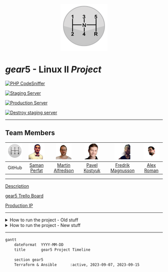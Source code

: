 <p align="center">
    <img src="img/stick-shift.png" width="150" height="150">
</p>

# *gear*5 - Linux II *Project*

[![PHP CodeSniffer](https://github.com/SamanPetfat/gear5/actions/workflows/php_linter.yml/badge.svg)](https://github.com/SamanPetfat/gear5/actions/workflows/php_linter.yml)

[![Staging Server](https://github.com/SamanPetfat/gear5/actions/workflows/create_and_configure_staging.yml/badge.svg)](https://github.com/SamanPetfat/gear5/actions/workflows/create_and_configure_staging.yml)

[![Production Server](https://github.com/SamanPetfat/gear5/actions/workflows/github_to_prod.yml/badge.svg)](https://github.com/SamanPetfat/gear5/actions/workflows/github_to_prod.yml)

[![Destroy staging server](https://github.com/SamanPetfat/gear5/actions/workflows/destroy_staging.yml/badge.svg)](https://github.com/SamanPetfat/gear5/actions/workflows/destroy_staging.yml)

---

## Team Members

| <img src="img/stick-shift.png" width="50" height="50"> | <img src="img/Saman_Petfat.png" width="50" height="50"> | <img src="img/Martin_Alfredson.png" width="50" height="50"> | <img src="img/Pavel_Kostyuk.png" width="50" height="50"> | <img src="img/Fredrik_Magnusson_no_bg.png" width="50" height="50"> | <img src="img/Alex_Roman.png" width="50" height="50"> |
| :----------------------------------------------------: | :-----------------------------------------------------: | :---------------------------------------------------------: | :------------------------------------------------------: | :----------------------------------------------------------------: | :---------------------------------------------------: |
|                         GitHub                         |     [Saman Perfat](https://github.com/SamanPetfat)      |       [Martin Alfredson](https://github.com/maal2202)       |     [Pavel Kostyuk](https://github.com/PavelKostyuk)     |        [Fredrik Magnusson](https://github.com/mindriddler)         |     [Alex Roman](https://github.com/AlexRoman777)     |

---

[Description](pdf/assignment.md)

[gear5 Trello Board](https://trello.com/b/HF9T6NHr/gear5)

[Production IP](http://xxx.xxx.xxx.xxx)

---

<details>
<summary>How to run the project - Old stuff</summary>

## How to run the  - Old stuff

### 0. Prerequisites

- [Docker](https://docs.docker.com/get-docker/)
- [Docker Compose](https://docs.docker.com/compose/install/)
- [Git](https://git-scm.com/downloads)

### 1. Clone the repository

```bash
git clone https://github.com/SamanPetfat/gear5.git
```

### 1.1 Move the files from the docker folder to the root of the project

```bash
mv docker/* .
```

### 2. Create the .env file

```bash
cp .env.template .env
```

### 3. Edit the .env file

Add your own values to the .env file, where applicable.

```bash
vim .env # or nano .env
```

Use the same password everywhere for now.

```bash
# Variables för mysql
MYSQL_ROOT_PASSWORD=MYpassword123!            
```

### 4. Run the project

Make sure you are in the gear5 directory.

```bash
cd gear5
```

Start the project. Make sure you have Docker running.

```bash
docker-compose up -d
```

### 5. View the project

Navigate to [http://localhost:8080](http://localhost:8080) in your browser to view the **phpmyadmin** interface.

Navigate to [http://localhost:8000](http://localhost:8000) in your browser to view the **wordpress** site.

### Stop the project

Use `docker-compose stop` to stop the project. This will stop the containers, but not remove them. Later you can start them again with `docker-compose start`.

```bash
docker-compose stop
```

### Remove the project

```bash
docker-compose down -v
```

### Restart the project

```bash
docker-compose start
```

</details>

<details>
<summary>How to run the project - New stuff</summary>

Coming soon...

</details>

---

```mermaid
gantt
    dateFormat  YYYY-MM-DD
    title       gear5 Project Timeline

    section gear5
    Terraform & Ansible      :active, 2023-09-07, 2023-09-15
    
```
